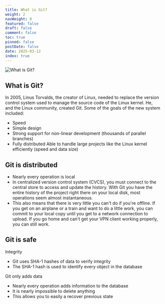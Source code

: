 ```yaml
---
title: What is Git?
weight: 2
navWeight: 8
featured: false
draft: false
comment: false
toc: true
pinned: false
postDate: false
date: 2025-03-12
index: true
---
```

<!-- markdownlint-disable MD041 -->

![What is Git?][02]

## What is Git?

In 2005, Linus Torvalds, the creator of Linux, needed to replace the version control system used to
manage the source code of the Linux kernel. He, and the Linux community, created Git. Some of the
goals of the new system included:

- Speed
- Simple design
- Strong support for non-linear development (thousands of parallel branches)
- Fully distributed Able to handle large projects like the Linux kernel efficiently (speed and data
  size)

## Git is distributed

- Nearly every operation is local
- In centralized version control system (CVCS), you must connect to the central store to access and
  update the history. With Git you have the entire history of the project right there on your local
  disk, most operations seem almost instantaneous.
- This also means that there is very little you can't do if you're offline. If you get on an
  airplane or a train and want to do a little work, you can commit to your local copy until you get
  to a network connection to upload. If you go home and can't get your VPN client working properly,
  you can still work.

## Git is safe

Integrity

- Git uses SHA-1 hashes of data to verify integrity
- The SHA-1 hash is used to identify every object in the database

Git only adds data

- Nearly every operation adds information to the database
- It is nearly impossible to delete anything
- This allows you to easily a recover previous state

<!-- link references -->
[02]: images/gitfundamentals/slide2.png

